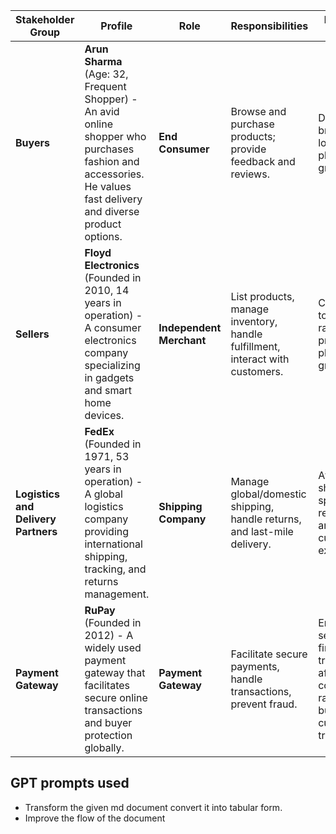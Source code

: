 | **Stakeholder Group**           | **Profile** | **Role**                                  | **Responsibilities**                                                     | **Impact on Platform**                                          | **Qualifications**                                                | **Category**   |
|----------------------------------|-------------|-------------------------------------------|-------------------------------------------------------------------------|-----------------------------------------------------------------|-------------------------------------------------------------------|----------------|
| **Buyers**                    | **Arun Sharma** (Age: 32, Frequent Shopper) - An avid online shopper who purchases fashion and accessories. He values fast delivery and diverse product options. | **End Consumer** | Browse and purchase products; provide feedback and reviews. | Drives sales, brand loyalty, and platform growth. | Digital literacy, online shopping experience. | External       |
| **Sellers**        | **Floyd Electronics** (Founded in 2010, 14 years in operation) - A consumer electronics company specializing in gadgets and smart home devices. | **Independent Merchant** | List products, manage inventory, handle fulfillment, interact with customers. | Contribute to product range, pricing, and platform growth. | Product knowledge, inventory management, customer service. | External       |
| **Logistics and Delivery Partners** | **FedEx** (Founded in 1971, 53 years in operation) - A global logistics company providing international shipping, tracking, and returns management. | **Shipping Company** | Manage global/domestic shipping, handle returns, and last-mile delivery. | Affects shipping speed, reliability, and customer experience. | Logistics expertise, global shipping, customer service. | External       |
| **Payment Gateway**           | **RuPay** (Founded in 2012) - A widely used payment gateway that facilitates secure online transactions and buyer protection globally. | **Payment Gateway** | Facilitate secure payments, handle transactions, prevent fraud. | Ensure secure financial transactions, affect conversion rates, and build customer trust. | Financial systems knowledge, cybersecurity, compliance standards. | External       |



## GPT prompts used
- Transform the given md document convert it into tabular form.
- Improve the flow of the document
